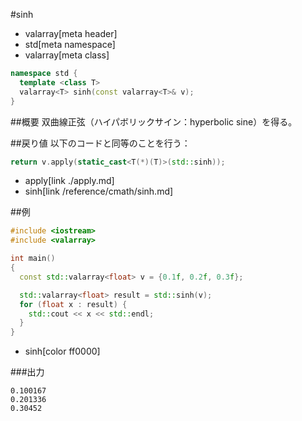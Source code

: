 #sinh
* valarray[meta header]
* std[meta namespace]
* valarray[meta class]

```cpp
namespace std {
  template <class T>
  valarray<T> sinh(const valarray<T>& v);
}
```

##概要
双曲線正弦（ハイパボリックサイン：hyperbolic sine）を得る。


##戻り値
以下のコードと同等のことを行う：

```cpp
return v.apply(static_cast<T(*)(T)>(std::sinh));
```
* apply[link ./apply.md]
* sinh[link /reference/cmath/sinh.md]


##例
```cpp
#include <iostream>
#include <valarray>

int main()
{
  const std::valarray<float> v = {0.1f, 0.2f, 0.3f};

  std::valarray<float> result = std::sinh(v);
  for (float x : result) {
    std::cout << x << std::endl;
  }
}
```
* sinh[color ff0000]

###出力
```
0.100167
0.201336
0.30452
```


